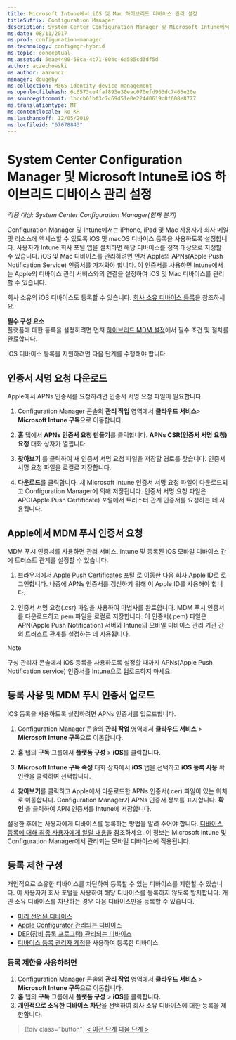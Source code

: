 ```yaml
---
title: Microsoft Intune에서 iOS 및 Mac 하이브리드 디바이스 관리 설정
titleSuffix: Configuration Manager
description: System Center Configuration Manager 및 Microsoft Intune에서 iOS 디바이스 관리 설정
ms.date: 08/11/2017
ms.prod: configuration-manager
ms.technology: configmgr-hybrid
ms.topic: conceptual
ms.assetid: 5eae4400-58ca-4c71-804c-6a585cd3df5d
author: aczechowski
ms.author: aaroncz
manager: dougeby
ms.collection: M365-identity-device-management
ms.openlocfilehash: 6c6573ce4faf893e30eac070efd963dc7465e20e
ms.sourcegitcommit: 1bccb61bf3c7c69d51e0e224d0619c8f608e8777
ms.translationtype: MT
ms.contentlocale: ko-KR
ms.lasthandoff: 12/05/2019
ms.locfileid: "67678843"
---
```

# <a name="set-up-ios-hybrid-device-management-with-system-center-configuration-manager-and-microsoft-intune"></a>System Center Configuration Manager 및 Microsoft Intune로 iOS 하이브리드 디바이스 관리 설정

*적용 대상: System Center Configuration Manager(현재 분기)*

Configuration Manager 및 Intune에서는 iPhone, iPad 및 Mac 사용자가 회사 메일 및 리소스에 액세스할 수 있도록 iOS 및 macOS 디바이스 등록을 사용하도록 설정합니다. 사용자가 Intune 회사 포털 앱을 설치하면 해당 디바이스를 정책 대상으로 지정할 수 있습니다. iOS 및 Mac 디바이스를 관리하려면 먼저 Apple의 APNs(Apple Push Notification Service) 인증서를 가져와야 합니다. 이 인증서를 사용하면 Intune에서는 Apple의 디바이스 관리 서비스와의 연결을 설정하여 iOS 및 Mac 디바이스를 관리할 수 있습니다.  

 회사 소유의 iOS 디바이스도 등록할 수 있습니다.  [회사 소유 디바이스 등록](enroll-company-owned-devices.md)을 참조하세요.  

**필수 구성 요소**<br>
플랫폼에 대한 등록을 설정하려면 먼저 [하이브리드 MDM 설정](setup-hybrid-mdm.md)에서 필수 조건 및 절차를 완료합니다.

iOS 디바이스 등록을 지원하려면 다음 단계를 수행해야 합니다.  

## <a name="download-a-certificate-signing-request"></a>인증서 서명 요청 다운로드
Apple에서 APNs 인증서를 요청하려면 인증서 서명 요청 파일이 필요합니다.  

1.  Configuration Manager 콘솔의 **관리 작업** 영역에서 **클라우드 서비스**> **Microsoft Intune 구독**으로 이동합니다.  

2.  **홈** 탭에서 **APNs 인증서 요청 만들기**를 클릭합니다. **APNs CSR(인증서 서명 요청) 요청** 대화 상자가 열립니다.  

3.  **찾아보기** 를 클릭하여 새 인증서 서명 요청 파일을 저장할 경로를 찾습니다. 인증서 서명 요청 파일을 로컬로 저장합니다.  

4.  **다운로드**를 클릭합니다. 새 Microsoft Intune 인증서 서명 요청 파일이 다운로드되고 Configuration Manager에 의해 저장됩니다. 인증서 서명 요청 파일은 APC(Apple Push Certificate) 포털에서 트러스터 관계 인증서를 요청하는 데 사용됩니다.  

## <a name="request-an-mdm-push-certificate-from-apple"></a>Apple에서 MDM 푸시 인증서 요청
MDM 푸시 인증서를 사용하면 관리 서비스, Intune 및 등록된 iOS 모바일 디바이스 간에 트러스트 관계를 설정할 수 있습니다.  

1.  브라우저에서 [Apple Push Certificates 포털](https://identity.apple.com/pushcert) 로 이동한 다음 회사 Apple ID로 로그인합니다. 나중에 APNs 인증서를 갱신하기 위해 이 Apple ID를 사용해야 합니다.  

2.  인증서 서명 요청(.csr) 파일을 사용하여 마법사를 완료합니다. MDM 푸시 인증서를 다운로드하고 pem 파일을 로컬로 저장합니다. 이 인증서(.pem) 파일은 APN(Apple Push Notification) 서버와 Intune의 모바일 디바이스 관리 기관 간의 트러스트 관계를 설정하는 데 사용됩니다.  

> [!NOTE]  
>  구성 관리자 콘솔에서 iOS 등록을 사용하도록 설정할 때까지 APNs(Apple Push Notification service) 인증서를 Intune으로 업로드하지 마세요.  

## <a name="enable-enrollment-and-upload-the-mdm-push-certificate"></a>등록 사용 및 MDM 푸시 인증서 업로드
IOS 등록을 사용하도록 설정하려면 APNs 인증서를 업로드합니다.  

1.  Configuration Manager 콘솔의 **관리 작업** 영역에서 **클라우드 서비스** > **Microsoft Intune 구독**으로 이동합니다.  

2.  **홈** 탭의 **구독** 그룹에서 **플랫폼 구성** > **iOS**를 클릭합니다.  

3.  **Microsoft Intune 구독 속성** 대화 상자에서 **iOS** 탭을 선택하고 **iOS 등록 사용** 확인란을 클릭하여 선택합니다.  
4.  **찾아보기**를 클릭하고 Apple에서 다운로드한 APNs 인증서(.cer) 파일이 있는 위치로 이동합니다. Configuration Manager가 APNs 인증서 정보를 표시합니다. **확인** 을 클릭하여 APN 인증서를 Intune에 저장합니다.  

설정한 후에는 사용자에게 디바이스를 등록하는 방법을 알려 주어야 합니다. [디바이스 등록에 대해 최종 사용자에게 알릴 내용](https://docs.microsoft.com/intune/end-user-educate)을 참조하세요. 이 정보는 Microsoft Intune 및 Configuration Manager에서 관리되는 모바일 디바이스에 적용됩니다.

## <a name="configure-enrollment-restrictions"></a>등록 제한 구성

개인적으로 소유한 디바이스를 차단하여 등록할 수 있는 디바이스를 제한할 수 있습니다. 이 사용자가 회사 포털을 사용하여 해당 디바이스를 등록하지 않도록 방지합니다. 개인 소유 디바이스를 차단하는 경우 다음 디바이스만을 등록할 수 있습니다.
- [미리 선언된 디바이스](predeclare-devices-with-hardware-id.md)
- [Apple Configurator 관리되는 디바이스](ios-hybrid-enrollment-using-apple-configurator.md)
- [DEP(장비 등록 프로그램) 관리되는 디바이스](ios-device-enrollment-program-for-hybrid.md)
- [디바이스 등록 관리자 계정](enroll-devices-with-device-enrollment-manager.md)을 사용하여 등록한 디바이스

### <a name="to-enable-enrollment-restrictions"></a>등록 제한을 사용하려면
1. Configuration Manager 콘솔의 **관리 작업** 영역에서 **클라우드 서비스** > **Microsoft Intune 구독**으로 이동합니다.
2. **홈** 탭의 **구독** 그룹에서 **플랫폼 구성** > **iOS**를 클릭합니다.
3. **개인적으로 소유한 디바이스 차단**을 선택하여 회사 소유 디바이스에 대한 등록을 제한합니다.

> [!div class="button"]
> [< 이전 단계](create-service-connection-point.md)  [다음 단계 >](set-up-additional-management.md)
